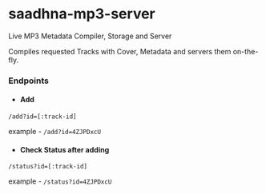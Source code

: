 # saadhna-mp3-server
Live MP3 Metadata Compiler, Storage and Server

Compiles requested Tracks with Cover, Metadata and servers them on-the-fly.

### Endpoints
- #### Add
```
/add?id=[:track-id]
```
example - `/add?id=4ZJPDxcU`

- #### Check Status after adding
```
/status?id=[:track-id]
```
example - `/status?id=4ZJPDxcU`